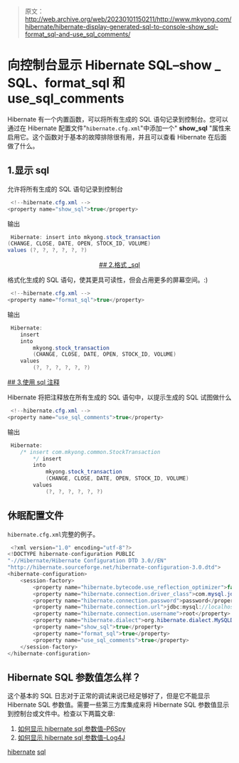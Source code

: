 > 原文：<http://web.archive.org/web/20230101150211/http://www.mkyong.com/hibernate/hibernate-display-generated-sql-to-console-show_sql-format_sql-and-use_sql_comments/>

# 向控制台显示 Hibernate SQL–show _ SQL、format_sql 和 use_sql_comments

Hibernate 有一个内置函数，可以将所有生成的 SQL 语句记录到控制台。您可以通过在 Hibernate 配置文件"`hibernate.cfg.xml`"中添加一个" **show_sql** "属性来启用它。这个函数对于基本的故障排除很有用，并且可以查看 Hibernate 在后面做了什么。

## 1.显示 sql

允许将所有生成的 SQL 语句记录到控制台

```java
 <!--hibernate.cfg.xml -->
<property name="show_sql">true</property> 
```

输出

```java
 Hibernate: insert into mkyong.stock_transaction 
(CHANGE, CLOSE, DATE, OPEN, STOCK_ID, VOLUME) 
values (?, ?, ?, ?, ?, ?) 
```

 <ins class="adsbygoogle" style="display:block; text-align:center;" data-ad-format="fluid" data-ad-layout="in-article" data-ad-client="ca-pub-2836379775501347" data-ad-slot="6894224149">## 2.格式 _sql

格式化生成的 SQL 语句，使其更具可读性，但会占用更多的屏幕空间。:)

```java
 <!--hibernate.cfg.xml -->
<property name="format_sql">true</property> 
```

输出

```java
 Hibernate: 
    insert 
    into
        mkyong.stock_transaction
        (CHANGE, CLOSE, DATE, OPEN, STOCK_ID, VOLUME) 
    values
        (?, ?, ?, ?, ?, ?) 
```

 <ins class="adsbygoogle" style="display:block" data-ad-client="ca-pub-2836379775501347" data-ad-slot="8821506761" data-ad-format="auto" data-ad-region="mkyongregion">## 3.使用 sql 注释

Hibernate 将把注释放在所有生成的 SQL 语句中，以提示生成的 SQL 试图做什么

```java
 <!--hibernate.cfg.xml -->
<property name="use_sql_comments">true</property> 
```

输出

```java
 Hibernate: 
    /* insert com.mkyong.common.StockTransaction
        */ insert 
        into
            mkyong.stock_transaction
            (CHANGE, CLOSE, DATE, OPEN, STOCK_ID, VOLUME) 
        values
            (?, ?, ?, ?, ?, ?) 
```

## 休眠配置文件

`hibernate.cfg.xml`完整的例子。

```java
 <?xml version="1.0" encoding="utf-8"?>
<!DOCTYPE hibernate-configuration PUBLIC
"-//Hibernate/Hibernate Configuration DTD 3.0//EN"
"http://hibernate.sourceforge.net/hibernate-configuration-3.0.dtd">
<hibernate-configuration>
    <session-factory>
        <property name="hibernate.bytecode.use_reflection_optimizer">false</property>
        <property name="hibernate.connection.driver_class">com.mysql.jdbc.Driver</property>
        <property name="hibernate.connection.password">password</property>
        <property name="hibernate.connection.url">jdbc:mysql://localhost:3306/mkyong</property>
        <property name="hibernate.connection.username">root</property>
        <property name="hibernate.dialect">org.hibernate.dialect.MySQLDialect</property>
        <property name="show_sql">true</property>
        <property name="format_sql">true</property>
        <property name="use_sql_comments">true</property>
    </session-factory>
</hibernate-configuration> 
```

## Hibernate SQL 参数值怎么样？

这个基本的 SQL 日志对于正常的调试来说已经足够好了，但是它不能显示 Hibernate SQL 参数值。需要一些第三方库集成来将 Hibernate SQL 参数值显示到控制台或文件中。检查以下两篇文章:

1.  [如何显示 hibernate sql 参数值–P6Spy](http://web.archive.org/web/20190223085535/http://www.mkyong.com/hibernate/how-to-display-hibernate-sql-parameter-values-solution/)
2.  [如何显示 hibernate sql 参数值–Log4J](http://web.archive.org/web/20190223085535/http://www.mkyong.com/hibernate/how-to-display-hibernate-sql-parameter-values-log4j/)

[hibernate](http://web.archive.org/web/20190223085535/http://www.mkyong.com/tag/hibernate/) [sql](http://web.archive.org/web/20190223085535/http://www.mkyong.com/tag/sql/)







